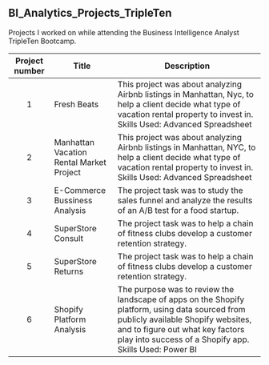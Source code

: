 ## BI_Analytics_Projects_TripleTen
Projects I worked on while attending the Business Intelligence Analyst TripleTen Bootcamp.


| Project number | Title | Description |
| :-----------: | ----------- |----------- |
| 1 | Fresh Beats| This project was about analyzing Airbnb listings in Manhattan, Nyc, to help a client decide what type of vacation rental property to invest in. Skills Used: Advanced Spreadsheet  |
| 2 | Manhattan Vacation Rental Market Project| This project was about analyzing Airbnb listings in Manhattan, NYC, to help a client decide what type of vacation rental property to invest in. Skills Used: Advanced Spreadsheet |
| 3 | E-Commerce Bussiness Analysis | The project task was to study the sales funnel and analyze the results of an A/B test for a food startup. |
| 4 | SuperStore Consult | The project task was to help a chain of fitness clubs develop a customer retention strategy. |
| 5 | SuperStore Returns | The project task was to help a chain of fitness clubs develop a customer retention strategy. |
| 6 | Shopify Platform Analysis | The purpose was to review the landscape of apps on the Shopify platform, using data sourced from publicly available Shopify websites, and to figure out what key factors play into success of a Shopify app. Skills Used: Power BI |
